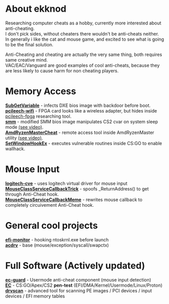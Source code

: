 # About ekknod
Researching computer cheats as a hobby, currently more interested about anti-cheating.  
I don't pick sides, without cheaters there wouldn't be anti-cheats neither.  
In generally i like the cat and mouse game, and excited to see what is going to be the final solution.  

Anti-Cheating and cheating are actually the very same thing, both requires same creative mind.  
VAC/EAC/Vanguard are good examples of cool anti-cheats, because they are less likely to cause harm for non cheating players.

# Memory Access  
**[SubGetVariable](https://github.com/ekknod/SubGetVariable)** - infects DXE bios image with backdoor before boot.  
**[pcileech-wifi](https://github.com/ekknod/pcileech-wifi)** - FPGA card looks like a wireless adapter, but hides inside [pcileech-fpga](https://github.com/ufrisk/pcileech-fpga) researching tool.  
**[smm](https://github.com/ekknod/smm)** - modified SMM bios image manipulates CS2 cvar on system sleep mode [(see video)](https://streamable.com/58y7zz).  
**[AmdRyzenMasterCheat](https://github.com/ekknod/AmdRyzenMasterCheat)** - remote access tool inside AmdRyzenMaster utility   [(see video)](https://www.youtube.com/video/l91pJW86KEQ).  
**[SetWindowHookEx](https://github.com/ekknod/SetWindowHookEx)** - executes vulnerable routines inside CS:GO to enable wallhack.  

# Mouse Input
**[logitech-cve](https://github.com/ekknod/logitech-cve)** - uses logitech virtual driver for mouse input  
**[MouseClassServiceCallbackTrick](https://github.com/ekknod/MouseClassServiceCallbackTrick)** - spoofs _ReturnAddress() to get through Anti-Cheat hook.  
**[MouseClassServiceCallbackMeme](https://github.com/ekknod/MouseClassServiceCallbackMeme)** - rewrites mouse callback to completely circuivement Anti-Cheat hook.  

# General cool projects
**[efi-monitor](https://github.com/ekknod/efi-monitor)** - hooking ntoskrnl.exe before launch  
**[acdrv](https://github.com/ekknod/acdrv)** - base (mouse/exception/syscall/swapctx)   

# Full Software (Actively updated)
**[ec-guard](https://github.com/ekknod/ec-guard)** - Usermode anti-cheat component (mouse input detection)  
**[EC](https://github.com/ekknod/EC)** - CS:GO/Apex/CS2 **pen-test** (EFI/DMA/Kernel/Usermode/Linux/Proton)  
**[drvscan](https://github.com/ekknod/drvscan)** - advanced tool for scanning PE images / PCI devices / input devices / EFI memory tables
